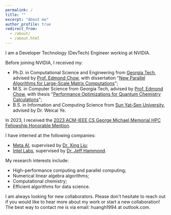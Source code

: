 ```yaml
---
permalink: /
title: ""
excerpt: "About me"
author_profile: true
redirect_from: 
  - /about/
  - /about.html
---
```


I am a Developer Technology (DevTech) Engineer working at NVIDIA.

Before joining NVIDIA, I received my:

* Ph.D. in Computational Science and Engineering from [Georgia Tech](https://www.gatech.edu), advised by [Prof. Edmond Chow](https://www.cc.gatech.edu/~echow/), with dissertation "[New Parallel Algorithms for Large-Scale Matrix Computations](https://huanghua1994.github.io/files/GaTech-PhD-dissertation-2024.pdf)";
* M.S. in Computer Science from Georgia Tech, advised by [Prof. Edmond Chow](https://www.cc.gatech.edu/~echow/), with thesis "[Performance Optimizations for Quantum Chemistry Calculations](https://huanghua1994.github.io/files/GaTech-MS-thesis-2019.pdf)";
* B.S. in Information and Computing Science from [Sun Yat-Sen University](https://www.sysu.edu.cn/sysuen/), advised by Dr. Weicai Ye.

In 2023, I received the [2023 ACM-IEEE CS George Michael Memorial HPC Fellowship Honorable Mention](https://www.acm.org/media-center/2023/october/george-michael-fellowship-recipients-2023).

I have interned at the following companies:

* [Meta AI](https://ai.facebook.com/), supervised by [Dr. Xing Liu](https://scholar.google.com/citations?user=ewRsKt4AAAAJ&hl=en);
* [Intel Labs](https://www.intel.com/content/www/us/en/research/overview.html), supervised by [Dr. Jeff Hammond](https://jeffhammond.github.io/).

My research interests include:

* High-performance computing and parallel computing;
* Numerical linear algebra algorithms;
* Computational chemistry;
* Efficient algorithms for data science.

I am always looking for new collaborators. Please don't hesitate to reach out if you would like to hear more about my work or start a new collaboration! The best way to contact me is via email: huangh1994 at outlook.com.
